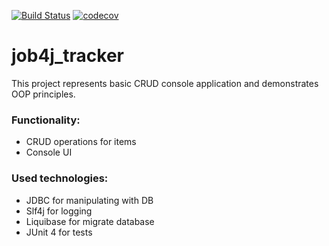 [![Build Status](https://www.travis-ci.com/coffeeturbo/job4j_tracker.svg?branch=main)](https://www.travis-ci.com/coffeeturbo/job4j_tracker)
[![codecov](https://codecov.io/gh/coffeeturbo/job4j_tracker/branch/master/graph/badge.svg?token=M8WLH6V301)](https://codecov.io/gh/coffeeturbo/job4j_tracker)

# job4j_tracker

This project represents basic CRUD console application and demonstrates OOP principles.


### Functionality:

- CRUD operations for items
- Console UI

### Used technologies:

- JDBC for manipulating with DB
- Slf4j for logging
- Liquibase for migrate database
- JUnit 4 for tests
